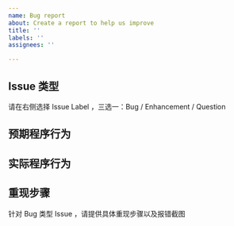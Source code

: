 ```yaml
---
name: Bug report
about: Create a report to help us improve
title: ''
labels: ''
assignees: ''

---
```


## Issue 类型

请在右侧选择 Issue Label ，三选一：Bug  / Enhancement /  Question

## 预期程序行为



## 实际程序行为



## 重现步骤

针对 Bug 类型 Issue ，请提供具体重现步骤以及报错截图
